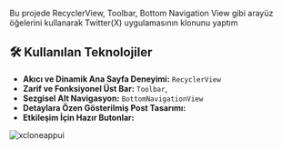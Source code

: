 Bu projede RecyclerView, Toolbar, Bottom Navigation View gibi arayüz öğelerini kullanarak Twitter(X) uygulamasının klonunu yaptım

## 🛠️ Kullanılan Teknolojiler
* **Akıcı ve Dinamik Ana Sayfa Deneyimi:** `RecyclerView`
* **Zarif ve Fonksiyonel Üst Bar:**  `Toolbar`, 
* **Sezgisel Alt Navigasyon:** `BottomNavigationView`
* **Detaylara Özen Gösterilmiş Post Tasarımı:**
* **Etkileşim İçin Hazır Butonlar:**



![xcloneappui](https://github.com/user-attachments/assets/f21a482a-1e3d-4251-9a67-9a911cbd1eae)
